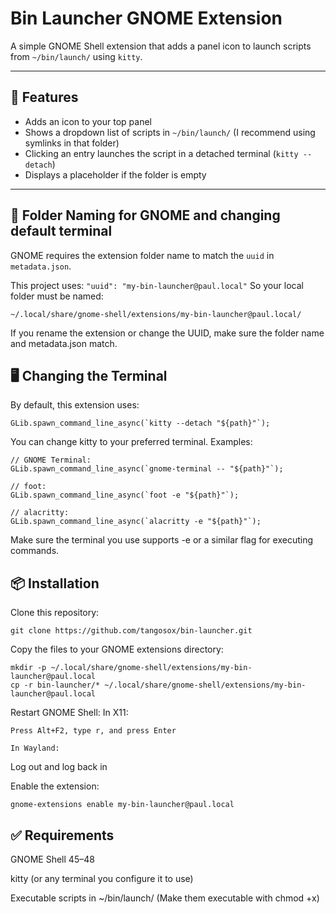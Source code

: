 # Bin Launcher GNOME Extension

A simple GNOME Shell extension that adds a panel icon to launch scripts from `~/bin/launch/` using `kitty`.

---

## 🔧 Features

- Adds an icon to your top panel
- Shows a dropdown list of scripts in `~/bin/launch/` (I recommend using symlinks in that folder)
- Clicking an entry launches the script in a detached terminal (`kitty --detach`)
- Displays a placeholder if the folder is empty

---

## 📂 Folder Naming for GNOME and changing default terminal

GNOME requires the extension folder name to match the `uuid` in `metadata.json`.

This project uses:
    ```
    "uuid": "my-bin-launcher@paul.local"
    ```
So your local folder must be named:
```
~/.local/share/gnome-shell/extensions/my-bin-launcher@paul.local/
```
If you rename the extension or change the UUID, make sure the folder name and metadata.json match.

## 🖥️ Changing the Terminal

By default, this extension uses:
```
GLib.spawn_command_line_async(`kitty --detach "${path}"`);
```
You can change kitty to your preferred terminal. Examples:
```
// GNOME Terminal:
GLib.spawn_command_line_async(`gnome-terminal -- "${path}"`);

// foot:
GLib.spawn_command_line_async(`foot -e "${path}"`);

// alacritty:
GLib.spawn_command_line_async(`alacritty -e "${path}"`);
```
Make sure the terminal you use supports -e or a similar flag for executing commands.

## 📦 Installation

Clone this repository:
```
git clone https://github.com/tangosox/bin-launcher.git
```
Copy the files to your GNOME extensions directory:
```
mkdir -p ~/.local/share/gnome-shell/extensions/my-bin-launcher@paul.local
cp -r bin-launcher/* ~/.local/share/gnome-shell/extensions/my-bin-launcher@paul.local
```
Restart GNOME Shell:
    In X11:
```
Press Alt+F2, type r, and press Enter
```
    In Wayland:
Log out and log back in

Enable the extension:
```
gnome-extensions enable my-bin-launcher@paul.local
```
## ✅ Requirements

GNOME Shell 45–48

kitty (or any terminal you configure it to use)

Executable scripts in ~/bin/launch/
(Make them executable with chmod +x)
